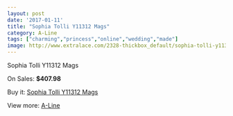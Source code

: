 ```yaml
---
layout: post
date: '2017-01-11'
title: "Sophia Tolli Y11312 Mags"
category: A-Line
tags: ["charming","princess","online","wedding","made"]
image: http://www.extralace.com/2328-thickbox_default/sophia-tolli-y11312-mags.jpg
---
```

Sophia Tolli Y11312 Mags

On Sales: **$407.98**
<a href="https://www.extralace.com/a-line/1102-sophia-tolli-y11312-mags.html"><amp-img layout="responsive" width="600" height="600" src="//www.extralace.com/2328-thickbox_default/sophia-tolli-y11312-mags.jpg" alt="Sophia Tolli Y11312 Mags 0" /></a>
<a href="https://www.extralace.com/a-line/1102-sophia-tolli-y11312-mags.html"><amp-img layout="responsive" width="600" height="600" src="//www.extralace.com/2329-thickbox_default/sophia-tolli-y11312-mags.jpg" alt="Sophia Tolli Y11312 Mags 1" /></a>

Buy it: [Sophia Tolli Y11312 Mags](https://www.extralace.com/a-line/1102-sophia-tolli-y11312-mags.html "Sophia Tolli Y11312 Mags")

View more: [A-Line](https://www.extralace.com/2-a-line "A-Line")